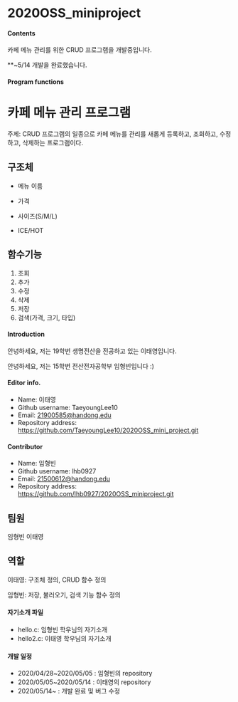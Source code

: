 # 2020OSS_miniproject

#### Contents
카페 메뉴 관리를 위한 CRUD 프로그램을 개발중입니다.

**~5/14 개발을 완료했습니다.

#### Program functions

**카페 메뉴 관리 프로그램**
==========================
주제: CRUD 프로그램의 일종으로 카페 메뉴를 관리를 새롭게 등록하고, 조회하고, 수정하고, 삭제하는 프로그램이다.

## 구조체
* 메뉴 이름

* 가격
 
 * 사이즈(S/M/L)
 
 * ICE/HOT

## 함수기능

  1. 조회
  2. 추가
  3. 수정
  4. 삭제
  5. 저장
  6. 검색(가격, 크기, 타입)

#### Introduction
안녕하세요, 저는 19학번 생명전산을 전공하고 있는 이태영입니다.

안녕하세요, 저는 15학번 전산전자공학부 임형빈입니다 :)

#### Editor info.
* Name: 이태영
* Github username: TaeyoungLee10
* Email: 21900585@handong.edu
* Repository address: <https://github.com/TaeyoungLee10/2020OSS_mini_project.git>

#### Contributor
* Name: 임형빈
* Github username: lhb0927
* Email: 21500612@handong.edu
* Repository address: <https://github.com/lhb0927/2020OSS_miniproject.git>


## 팀원
 임형빈
 이태영

## 역할
 이태영: 구조체 정의, CRUD 함수 정의 
 
 임형빈: 저장, 불러오기, 검색 기능 함수 정의
 
#### 자기소개 파일
* hello.c: 임형빈 학우님의 자기소개
* hello2.c: 이태영 학우님의 자기소개

#### 개발 일정
* 2020/04/28~2020/05/05 : 임형빈의 repository
* 2020/05/05~2020/05/14 : 이태영의 repository
* 2020/05/14~ : 개발 완료 및 버그 수정
